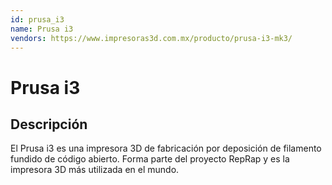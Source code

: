 ```yaml
---
id: prusa_i3
name: Prusa i3
vendors: https://www.impresoras3d.com.mx/producto/prusa-i3-mk3/
---
```


# Prusa i3

## Descripción
El Prusa i3 es una impresora 3D de fabricación por deposición de filamento fundido de código abierto. Forma parte del proyecto RepRap y es la impresora 3D más utilizada en el mundo.
